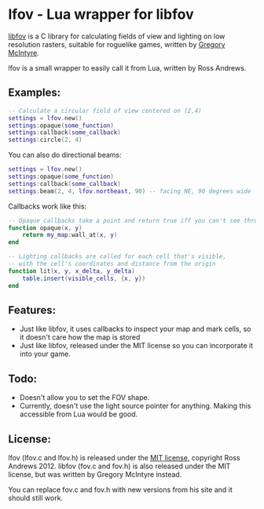 lfov - Lua wrapper for libfov
=============================

[libfov](http://code.google.com/p/libfov/) is a C library for calculating fields of view and lighting on low resolution rasters, suitable for roguelike games, written by [Gregory McIntyre](mailto:blue.puyo@gmail.com).

lfov is a small wrapper to easily call it from Lua, written by Ross Andrews.

Examples:
---------

```lua
-- Calculate a circular field of view centered on (2,4)
settings = lfov.new()
settings:opaque(some_function)
settings:callback(some_callback)
settings:circle(2, 4)
```

You can also do directional beams:

```lua
settings = lfov.new()
settings:opaque(some_function)
settings:callback(some_callback)
settings:beam(2, 4, lfov.northeast, 90) -- facing NE, 90 degrees wide
```

Callbacks work like this:

```lua
-- Opaque callbacks take a point and return true iff you can't see through them
function opaque(x, y)
    return my_map:wall_at(x, y)
end

-- Lighting callbacks are called for each cell that's visible,
-- with the cell's coordinates and distance from the origin
function lit(x, y, x_delta, y_delta)
    table.insert(visible_cells, {x, y})
end
```

Features:
---------

* Just like libfov, it uses callbacks to inspect your map and mark cells, so it doesn't care how the map is stored
* Just like libfov, released under the MIT license so you can incorporate it into your game.

Todo:
-----

* Doesn't allow you to set the FOV shape.
* Currently, doesn't use the light source pointer for anything. Making this accessible from Lua would be good.

License:
--------

lfov (lfov.c and lfov.h) is released under the [MIT license](http://www.opensource.org/licenses/mit-license.php), copyright Ross Andrews 2012. libfov (fov.c and fov.h) is also released under the MIT license, but was written by Gregory McIntyre instead.

You can replace fov.c and fov.h with new versions from his site and it should still work.